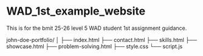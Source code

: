 # WAD_1st_example_website

This is for the bmit 25-26 level 5 WAD student 1st assignment guidance.


john-doe-portfolio/
│
├── index.html
├── contact.html
├── skills.html
├── showcase.html
├── problem-solving.html
├── style.css
└── script.js
